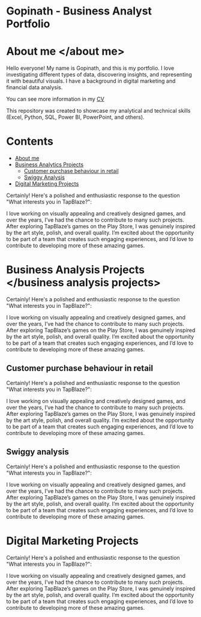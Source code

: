 # Gopinath - Business Analyst Portfolio
# About me <About me="about-me"></about me>
Hello everyone! My name is Gopinath, and this is my portfolio.
I love investigating different types of data, discovering insights, and representing it with beautiful visuals.
I have a background in digital marketing and financial data analysis.

You can see more information in my [CV](https://sivaavis611.wixsite.com/portfolio/about)

This repository was created to showcase my analytical and technical skills (Excel, Python, SQL, Power BI, PowerPoint, and others).

# Contents
* [About me](#about-me)
* [Business Analytics Projects](#business-analysis-projects)
  * [Customer purchase behaviour in retail](#Customer-purchase-behaviour-in-retail)
  * [Swiggy Analysis](#swiggy-analysis)
* [Digital Marketing Projects](#digital-marketing-projects)

Certainly! Here's a polished and enthusiastic response to the question "What interests you in TapBlaze?":

I love working on visually appealing and creatively designed games, and over the years, I’ve had the chance to contribute to many such projects. After exploring TapBlaze’s games on the Play Store, I was genuinely inspired by the art style, polish, and overall quality. I’m excited about the opportunity to be part of a team that creates such engaging experiences, and I’d love to contribute to developing more of these amazing games.


# Business Analysis Projects <business analysis projects="business-analysis-projects"></business analysis projects>
Certainly! Here's a polished and enthusiastic response to the question "What interests you in TapBlaze?":

I love working on visually appealing and creatively designed games, and over the years, I’ve had the chance to contribute to many such projects. After exploring TapBlaze’s games on the Play Store, I was genuinely inspired by the art style, polish, and overall quality. I’m excited about the opportunity to be part of a team that creates such engaging experiences, and I’d love to contribute to developing more of these amazing games.
## Customer purchase behaviour in retail <Customer purchase behaviour in retail="Customer-purchase-behaviour-in-retail"></a>
Certainly! Here's a polished and enthusiastic response to the question "What interests you in TapBlaze?":

I love working on visually appealing and creatively designed games, and over the years, I’ve had the chance to contribute to many such projects. After exploring TapBlaze’s games on the Play Store, I was genuinely inspired by the art style, polish, and overall quality. I’m excited about the opportunity to be part of a team that creates such engaging experiences, and I’d love to contribute to developing more of these amazing games.
## Swiggy analysis <swiggy analysis="swiggy-analysis"></a>
Certainly! Here's a polished and enthusiastic response to the question "What interests you in TapBlaze?":

I love working on visually appealing and creatively designed games, and over the years, I’ve had the chance to contribute to many such projects. After exploring TapBlaze’s games on the Play Store, I was genuinely inspired by the art style, polish, and overall quality. I’m excited about the opportunity to be part of a team that creates such engaging experiences, and I’d love to contribute to developing more of these amazing games.

# Digital Marketing Projects <digital marketing projects="digital-marketing-projects"></a>
Certainly! Here's a polished and enthusiastic response to the question "What interests you in TapBlaze?":

I love working on visually appealing and creatively designed games, and over the years, I’ve had the chance to contribute to many such projects. After exploring TapBlaze’s games on the Play Store, I was genuinely inspired by the art style, polish, and overall quality. I’m excited about the opportunity to be part of a team that creates such engaging experiences, and I’d love to contribute to developing more of these amazing games.
